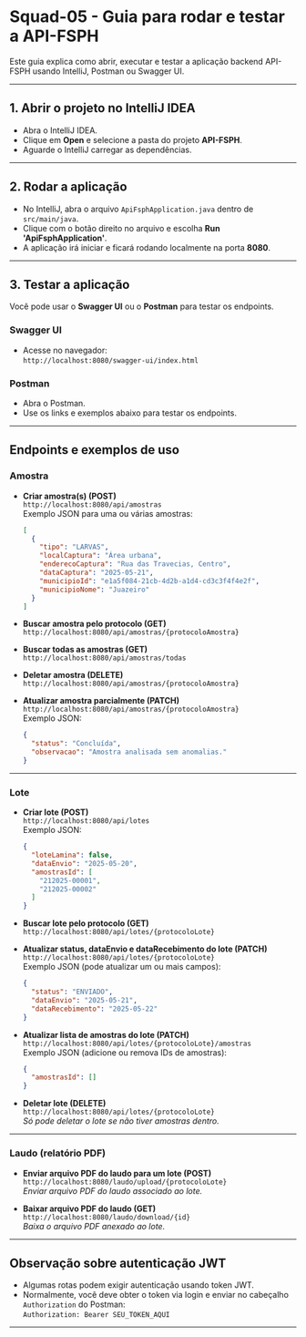 # Squad-05 - Guia para rodar e testar a API-FSPH

Este guia explica como abrir, executar e testar a aplicação backend API-FSPH usando IntelliJ, Postman ou Swagger UI.

---

## 1. Abrir o projeto no IntelliJ IDEA

- Abra o IntelliJ IDEA.
- Clique em **Open** e selecione a pasta do projeto **API-FSPH**.
- Aguarde o IntelliJ carregar as dependências.

---

## 2. Rodar a aplicação

- No IntelliJ, abra o arquivo `ApiFsphApplication.java` dentro de `src/main/java`.
- Clique com o botão direito no arquivo e escolha **Run 'ApiFsphApplication'**.
- A aplicação irá iniciar e ficará rodando localmente na porta **8080**.

---

## 3. Testar a aplicação

Você pode usar o **Swagger UI** ou o **Postman** para testar os endpoints.

### Swagger UI

- Acesse no navegador:  
  `http://localhost:8080/swagger-ui/index.html`

### Postman

- Abra o Postman.
- Use os links e exemplos abaixo para testar os endpoints.

---

## Endpoints e exemplos de uso

### Amostra

- **Criar amostra(s) (POST)**  
  `http://localhost:8080/api/amostras`  
  Exemplo JSON para uma ou várias amostras:

  ```json
  [
    {
      "tipo": "LARVAS",
      "localCaptura": "Área urbana",
      "enderecoCaptura": "Rua das Travecias, Centro",
      "dataCaptura": "2025-05-21",
      "municipioId": "e1a5f084-21cb-4d2b-a1d4-cd3c3f4f4e2f",
      "municipioNome": "Juazeiro"
    }
  ]
  ```

- **Buscar amostra pelo protocolo (GET)**  
  `http://localhost:8080/api/amostras/{protocoloAmostra}`

- **Buscar todas as amostras (GET)**  
  `http://localhost:8080/api/amostras/todas`

- **Deletar amostra (DELETE)**  
  `http://localhost:8080/api/amostras/{protocoloAmostra}`

- **Atualizar amostra parcialmente (PATCH)**  
  `http://localhost:8080/api/amostras/{protocoloAmostra}`  
  Exemplo JSON:

  ```json
  {
    "status": "Concluída",
    "observacao": "Amostra analisada sem anomalias."
  }
  ```

---

### Lote

- **Criar lote (POST)**  
  `http://localhost:8080/api/lotes`  
  Exemplo JSON:

  ```json
  {
    "loteLamina": false,
    "dataEnvio": "2025-05-20",
    "amostrasId": [
      "212025-00001",
      "212025-00002"
    ]
  }
  ```

- **Buscar lote pelo protocolo (GET)**  
  `http://localhost:8080/api/lotes/{protocoloLote}`

- **Atualizar status, dataEnvio e dataRecebimento do lote (PATCH)**  
  `http://localhost:8080/api/lotes/{protocoloLote}`  
  Exemplo JSON (pode atualizar um ou mais campos):

  ```json
  {
    "status": "ENVIADO",
    "dataEnvio": "2025-05-21",
    "dataRecebimento": "2025-05-22"
  }
  ```

- **Atualizar lista de amostras do lote (PATCH)**  
  `http://localhost:8080/api/lotes/{protocoloLote}/amostras`  
  Exemplo JSON (adicione ou remova IDs de amostras):

  ```json
  {
    "amostrasId": []
  }
  ```

- **Deletar lote (DELETE)**  
  `http://localhost:8080/api/lotes/{protocoloLote}`  
  *Só pode deletar o lote se não tiver amostras dentro.*

---

### Laudo (relatório PDF)

- **Enviar arquivo PDF do laudo para um lote (POST)**  
  `http://localhost:8080/laudo/upload/{protocoloLote}`  
  *Enviar arquivo PDF do laudo associado ao lote.*

- **Baixar arquivo PDF do laudo (GET)**  
  `http://localhost:8080/laudo/download/{id}`  
  *Baixa o arquivo PDF anexado ao lote.*

---

## Observação sobre autenticação JWT

- Algumas rotas podem exigir autenticação usando token JWT.
- Normalmente, você deve obter o token via login e enviar no cabeçalho `Authorization` do Postman:  
  `Authorization: Bearer SEU_TOKEN_AQUI`

---

